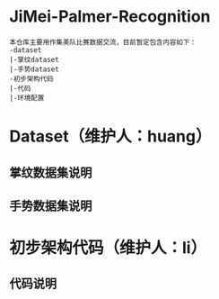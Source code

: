 # JiMei-Palmer-Recognition
    本仓库主要用作集美队比赛数据交流，目前暂定包含内容如下：
    -dataset
    |-掌纹dataset
    |-手势dataset
    -初步架构代码
    |-代码
    |-环境配置
# Dataset（维护人：huang）
## 掌纹数据集说明
## 手势数据集说明
# 初步架构代码（维护人：li）
## 代码说明
